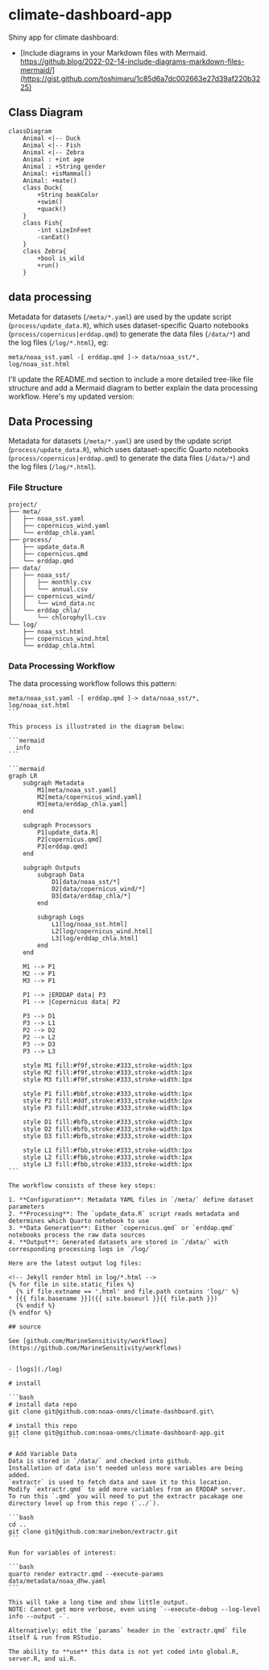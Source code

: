 # climate-dashboard-app

Shiny app for climate dashboard:


- [Include diagrams in your Markdown files with Mermaid. https://github.blog/2022-02-14-include-diagrams-markdown-files-mermaid/](https://gist.github.com/toshimaru/1c85d6a7dc002663e27d39af220b3225)

## Class Diagram

```mermaid
classDiagram
    Animal <|-- Duck
    Animal <|-- Fish
    Animal <|-- Zebra
    Animal : +int age
    Animal : +String gender
    Animal: +isMammal()
    Animal: +mate()
    class Duck{
        +String beakColor
        +swim()
        +quack()
    }
    class Fish{
        -int sizeInFeet
        -canEat()
    }
    class Zebra{
        +bool is_wild
        +run()
    }
```


## data processing

Metadata for datasets (`/meta/*.yaml`) are used by the update script 
(`process/update_data.R`), which uses dataset-specific Quarto notebooks
(`process/copernicus|erddap.qmd`) to generate the data files (`/data/*`) 
and the log files (`/log/*.html`), eg:

```
meta/noaa_sst.yaml -[ erddap.qmd ]-> data/noaa_sst/*, log/noaa_sst.html
```

I'll update the README.md section to include a more detailed tree-like file structure and add a Mermaid diagram to better explain the data processing workflow. Here's my updated version:

## Data Processing

Metadata for datasets (`/meta/*.yaml`) are used by the update script (`process/update_data.R`), which uses dataset-specific Quarto notebooks (`process/copernicus|erddap.qmd`) to generate the data files (`/data/*`) and the log files (`/log/*.html`).

### File Structure

```
project/
├── meta/
│   ├── noaa_sst.yaml
│   ├── copernicus_wind.yaml
│   └── erddap_chla.yaml
├── process/
│   ├── update_data.R
│   ├── copernicus.qmd
│   └── erddap.qmd
├── data/
│   ├── noaa_sst/
│   │   ├── monthly.csv
│   │   └── annual.csv
│   ├── copernicus_wind/
│   │   └── wind_data.nc
│   └── erddap_chla/
│       └── chlorophyll.csv
└── log/
    ├── noaa_sst.html
    ├── copernicus_wind.html
    └── erddap_chla.html
```

### Data Processing Workflow

The data processing workflow follows this pattern:

````
meta/noaa_sst.yaml -[ erddap.qmd ]-> data/noaa_sst/*, log/noaa_sst.html
```

This process is illustrated in the diagram below:

```mermaid
  info
```

```mermaid
graph LR
    subgraph Metadata
        M1[meta/noaa_sst.yaml]
        M2[meta/copernicus_wind.yaml]
        M3[meta/erddap_chla.yaml]
    end
    
    subgraph Processors
        P1[update_data.R]
        P2[copernicus.qmd]
        P3[erddap.qmd]
    end
    
    subgraph Outputs
        subgraph Data
            D1[data/noaa_sst/*]
            D2[data/copernicus_wind/*]
            D3[data/erddap_chla/*]
        end
        
        subgraph Logs
            L1[log/noaa_sst.html]
            L2[log/copernicus_wind.html]
            L3[log/erddap_chla.html]
        end
    end
    
    M1 --> P1
    M2 --> P1
    M3 --> P1
    
    P1 --> |ERDDAP data| P3
    P1 --> |Copernicus data| P2
    
    P3 --> D1
    P3 --> L1
    P2 --> D2
    P2 --> L2
    P3 --> D3
    P3 --> L3
    
    style M1 fill:#f9f,stroke:#333,stroke-width:1px
    style M2 fill:#f9f,stroke:#333,stroke-width:1px
    style M3 fill:#f9f,stroke:#333,stroke-width:1px
    
    style P1 fill:#bbf,stroke:#333,stroke-width:1px
    style P2 fill:#ddf,stroke:#333,stroke-width:1px
    style P3 fill:#ddf,stroke:#333,stroke-width:1px
    
    style D1 fill:#bfb,stroke:#333,stroke-width:1px
    style D2 fill:#bfb,stroke:#333,stroke-width:1px
    style D3 fill:#bfb,stroke:#333,stroke-width:1px
    
    style L1 fill:#fbb,stroke:#333,stroke-width:1px
    style L2 fill:#fbb,stroke:#333,stroke-width:1px
    style L3 fill:#fbb,stroke:#333,stroke-width:1px
```

The workflow consists of these key steps:

1. **Configuration**: Metadata YAML files in `/meta/` define dataset parameters
2. **Processing**: The `update_data.R` script reads metadata and determines which Quarto notebook to use
3. **Data Generation**: Either `copernicus.qmd` or `erddap.qmd` notebooks process the raw data sources
4. **Output**: Generated datasets are stored in `/data/` with corresponding processing logs in `/log/`

Here are the latest output log files:

<!-- Jekyll render html in log/*.html -->
{% for file in site.static_files %}
  {% if file.extname == '.html' and file.path contains 'log/' %}
* [{{ file.basename }}]({{ site.baseurl }}{{ file.path }})
  {% endif %}
{% endfor %}

## source

See [github.com/MarineSensitivity/workflows](https://github.com/MarineSensitivity/workflows)


- [logs](./log)

# install

```bash
# install data repo
git clone git@github.com:noaa-onms/climate-dashboard.git\

# install this repo
git clone git@github.com:noaa-onms/climate-dashboard-app.git
```

# Add Variable Data
Data is stored in `/data/` and checked into github.
Installation of data isn't needed unless more variables are being added.
`extractr` is used to fetch data and save it to this location.
Modify `extractr.qmd` to add more variables from an ERDDAP server.
To run this `.qmd` you will need to put the extractr pacakage one directory level up from this repo (`../`).

```bash
cd ..
git clone git@github.com:marinebon/extractr.git
```

Run for variables of interest:

```bash
quarto render extractr.qmd --execute-params data/metadata/noaa_dhw.yaml
```

This will take a long time and show little output. 
NOTE: Cannot get more verbose, even using `--execute-debug --log-level info --output -`.

Alternatively: edit the `params` header in the `extractr.qmd` file itself & run from RStudio.

The ability to **use** this data is not yet coded into global.R, server.R, and ui.R.

